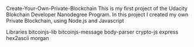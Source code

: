 Create-Your-Own-Private-Blockchain
This is my first project of the Udacity Blokchain Developer Nanodegree Program. In this project I created my own Private Blockchain, using Node.js and Javascript

Libraries
bitcoinjs-lib
bitcoinjs-message
body-parser
crypto-js
express
hex2ascii
morgan
